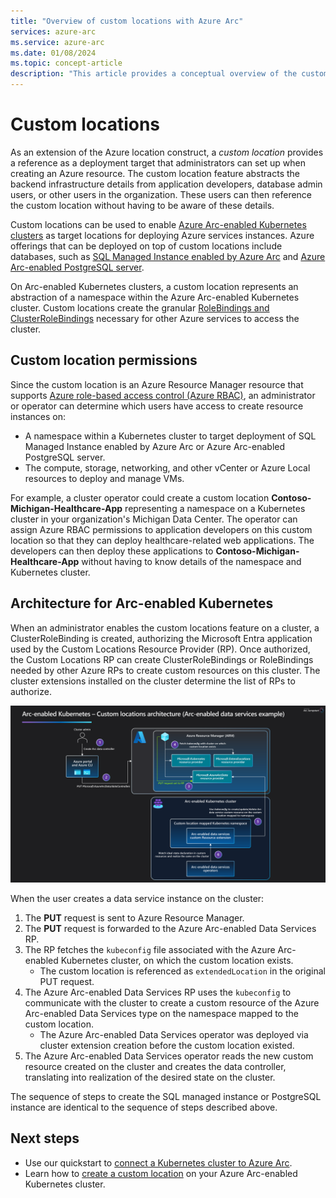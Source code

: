 ```yaml
---
title: "Overview of custom locations with Azure Arc"
services: azure-arc
ms.service: azure-arc
ms.date: 01/08/2024
ms.topic: concept-article
description: "This article provides a conceptual overview of the custom locations capability of Azure Arc."
---
```


# Custom locations

As an extension of the Azure location construct, a *custom location* provides a reference as a deployment target that administrators can set up when creating an Azure resource. The custom location feature abstracts the backend infrastructure details from application developers, database admin users, or other users in the organization. These users can then reference the custom location without having to be aware of these details.

Custom locations can be used to enable [Azure Arc-enabled Kubernetes clusters](../kubernetes/overview.md) as target locations for deploying Azure services instances. Azure offerings that can be deployed on top of custom locations include databases, such as [SQL Managed Instance enabled by Azure Arc](/azure/azure-arc/data/managed-instance-overview) and [Azure Arc-enabled PostgreSQL server](/azure/azure-arc/data/what-is-azure-arc-enabled-postgresql).

On Arc-enabled Kubernetes clusters, a custom location represents an abstraction of a namespace within the Azure Arc-enabled Kubernetes cluster. Custom locations create the granular [RoleBindings and ClusterRoleBindings](https://kubernetes.io/docs/reference/access-authn-authz/rbac/#rolebinding-and-clusterrolebinding) necessary for other Azure services to access the cluster.

## Custom location permissions

Since the custom location is an Azure Resource Manager resource that supports [Azure role-based access control (Azure RBAC)](/azure/role-based-access-control/overview), an administrator or operator can determine which users have access to create resource instances on:

* A namespace within a Kubernetes cluster to target deployment of SQL Managed Instance enabled by Azure Arc or Azure Arc-enabled PostgreSQL server.
* The compute, storage, networking, and other vCenter or Azure Local resources to deploy and manage VMs.

For example, a cluster operator could create a custom location **Contoso-Michigan-Healthcare-App** representing a namespace on a Kubernetes cluster in your organization's Michigan Data Center. The operator can assign Azure RBAC permissions to application developers on this custom location so that they can deploy healthcare-related web applications. The developers can then deploy these applications to **Contoso-Michigan-Healthcare-App** without having to know details of the namespace and Kubernetes cluster.

## Architecture for Arc-enabled Kubernetes

When an administrator enables the custom locations feature on a cluster, a ClusterRoleBinding is created, authorizing the Microsoft Entra application used by the Custom Locations Resource Provider (RP). Once authorized, the Custom Locations RP can create ClusterRoleBindings or RoleBindings needed by other Azure RPs to create custom resources on this cluster. The cluster extensions installed on the cluster determine the list of RPs to authorize.

[ ![Diagram showing custom locations architecture on Arc-enabled Kubernetes.](../kubernetes/media/conceptual-custom-locations-usage.png) ](../kubernetes/media/conceptual-custom-locations-usage.png#lightbox)

When the user creates a data service instance on the cluster:

1. The **PUT** request is sent to Azure Resource Manager.
1. The **PUT** request is forwarded to the Azure Arc-enabled Data Services RP.
1. The RP fetches the `kubeconfig` file associated with the Azure Arc-enabled Kubernetes cluster, on which the custom location exists.
   * The custom location is referenced as `extendedLocation` in the original PUT request.
1. The Azure Arc-enabled Data Services RP uses the `kubeconfig` to communicate with the cluster to create a custom resource of the Azure Arc-enabled Data Services type on the namespace mapped to the custom location.
   * The Azure Arc-enabled Data Services operator was deployed via cluster extension creation before the custom location existed.
1. The Azure Arc-enabled Data Services operator reads the new custom resource created on the cluster and creates the data controller, translating into realization of the desired state on the cluster.

The sequence of steps to create the SQL managed instance or PostgreSQL instance are identical to the sequence of steps described above.

## Next steps

* Use our quickstart to [connect a Kubernetes cluster to Azure Arc](../kubernetes/quickstart-connect-cluster.md).
* Learn how to [create a custom location](../kubernetes/custom-locations.md) on your Azure Arc-enabled Kubernetes cluster.
